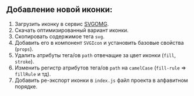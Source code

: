
## Добавление новой иконки:

1. Загрузить иконку в сервис [SVGOMG](https://jakearchibald.github.io/svgomg/).
2. Скачать оптимизированный вариант иконки.
3. Скопировать содержимое тега `svg`.
4. Добавить его в компонент `SVGIcon` и установить базовые свойства (`props`).
5. Удалить атрибуты тега/ов `path` отвечащие за цвет иконки (`fill`, `stroke`).
6. Изменить регистр атрибутов тега/ов `path` на `camelCase` (`fill-rule` => `fillRule` и тд).
7. Добавить ре-экспорт иконки в `index.js` файл проекта в алфавитном порядке.
